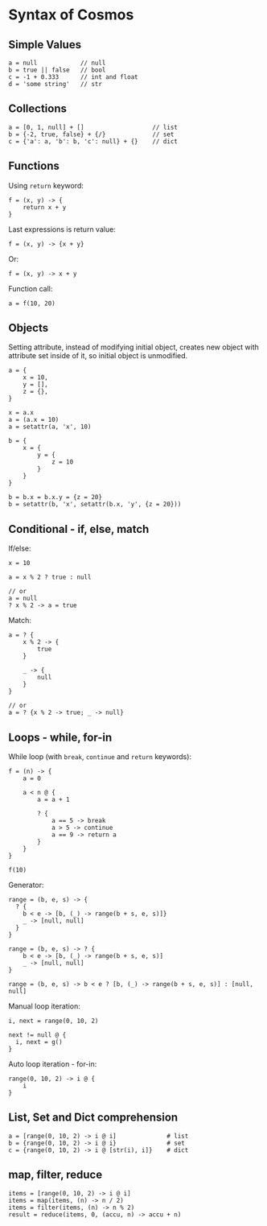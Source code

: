 
# Syntax of Cosmos


## Simple Values

```
a = null            // null
b = true || false   // bool
c = -1 + 0.333      // int and float
d = 'some string'   // str
```


## Collections

```
a = [0, 1, null] + []                   // list
b = {-2, true, false} + {/}             // set
c = {'a': a, 'b': b, 'c': null} + {}    // dict
```

## Functions

Using `return` keyword:
```
f = (x, y) -> {
    return x + y
}
```

Last expressions is return value:
```
f = (x, y) -> {x + y}
```

Or:
```
f = (x, y) -> x + y
```

Function call:
```
a = f(10, 20)
```


## Objects

Setting attribute, instead of modifying initial object, creates new object with
attribute set inside of it, so initial object is unmodified.

```
a = {
    x = 10,
    y = [],
    z = {},
}

x = a.x
a = (a.x = 10)
a = setattr(a, 'x', 10)

b = {
    x = {
        y = {
            z = 10
        }
    }
}

b = b.x = b.x.y = {z = 20}
b = setattr(b, 'x', setattr(b.x, 'y', {z = 20}))
```


## Conditional - if, else, match

If/else:
```
x = 10

a = x % 2 ? true : null

// or
a = null
? x % 2 -> a = true
```

Match:
```
a = ? {
    x % 2 -> {
        true
    }
    
    _ -> {
        null
    }
}

// or
a = ? {x % 2 -> true; _ -> null}
```


## Loops - while, for-in

While loop (with `break`, `continue` and `return` keywords):
```
f = (n) -> {
    a = 0

    a < n @ {
        a = a + 1

        ? {
            a == 5 -> break
            a > 5 -> continue
            a == 9 -> return a
        }
    }
}

f(10)
```

Generator:
```
range = (b, e, s) -> {
  ? {
    b < e -> [b, (_) -> range(b + s, e, s)]}
    _ -> [null, null]
  }
}

range = (b, e, s) -> ? {
    b < e -> [b, (_) -> range(b + s, e, s)]
    _ -> [null, null]
}

range = (b, e, s) -> b < e ? [b, (_) -> range(b + s, e, s)] : [null, null]
```

Manual loop iteration:
```
i, next = range(0, 10, 2)

next != null @ {
  i, next = g()
}
```

Auto loop iteration - for-in:
```
range(0, 10, 2) -> i @ {
    i
}
```


## List, Set and Dict comprehension

```
a = [range(0, 10, 2) -> i @ i]              # list
b = {range(0, 10, 2) -> i @ i}              # set
c = {range(0, 10, 2) -> i @ [str(i), i]}    # dict
```


## map, filter, reduce

```
items = [range(0, 10, 2) -> i @ i]
items = map(items, (n) -> n / 2)
items = filter(items, (n) -> n % 2)
result = reduce(items, 0, (accu, n) -> accu + n)
```
